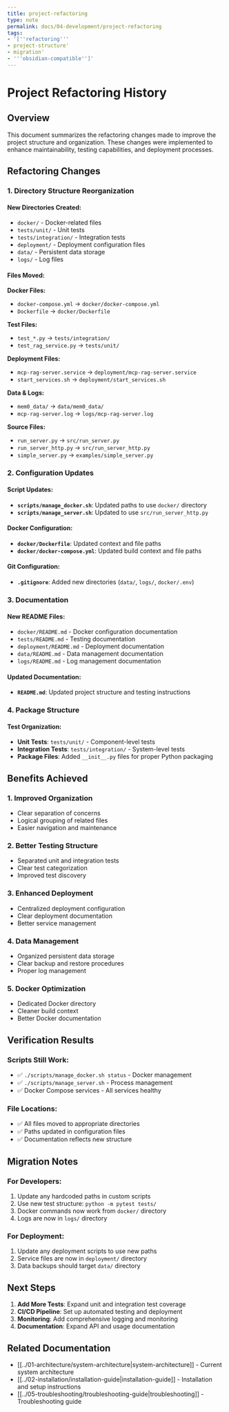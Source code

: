 ```yaml
---
title: project-refactoring
type: note
permalink: docs/04-development/project-refactoring
tags:
- '[''refactoring'''
- project-structure'
- migration'
- '''obsidian-compatible'']'
---
```


# Project Refactoring History

## Overview

This document summarizes the refactoring changes made to improve the project structure and organization. These changes were implemented to enhance maintainability, testing capabilities, and deployment processes.

## Refactoring Changes

### 1. Directory Structure Reorganization

#### New Directories Created:

- `docker/` - Docker-related files
- `tests/unit/` - Unit tests
- `tests/integration/` - Integration tests
- `deployment/` - Deployment configuration files
- `data/` - Persistent data storage
- `logs/` - Log files

#### Files Moved:

**Docker Files:**

- `docker-compose.yml` → `docker/docker-compose.yml`
- `Dockerfile` → `docker/Dockerfile`

**Test Files:**

- `test_*.py` → `tests/integration/`
- `test_rag_service.py` → `tests/unit/`

**Deployment Files:**

- `mcp-rag-server.service` → `deployment/mcp-rag-server.service`
- `start_services.sh` → `deployment/start_services.sh`

**Data & Logs:**

- `mem0_data/` → `data/mem0_data/`
- `mcp-rag-server.log` → `logs/mcp-rag-server.log`

**Source Files:**

- `run_server.py` → `src/run_server.py`
- `run_server_http.py` → `src/run_server_http.py`
- `simple_server.py` → `examples/simple_server.py`

### 2. Configuration Updates

#### Script Updates:

- **`scripts/manage_docker.sh`**: Updated paths to use `docker/` directory
- **`scripts/manage_server.sh`**: Updated to use `src/run_server_http.py`

#### Docker Configuration:

- **`docker/Dockerfile`**: Updated context and file paths
- **`docker/docker-compose.yml`**: Updated build context and file paths

#### Git Configuration:

- **`.gitignore`**: Added new directories (`data/`, `logs/`, `docker/.env`)

### 3. Documentation

#### New README Files:

- `docker/README.md` - Docker configuration documentation
- `tests/README.md` - Testing documentation
- `deployment/README.md` - Deployment documentation
- `data/README.md` - Data management documentation
- `logs/README.md` - Log management documentation

#### Updated Documentation:

- **`README.md`**: Updated project structure and testing instructions

### 4. Package Structure

#### Test Organization:

- **Unit Tests**: `tests/unit/` - Component-level tests
- **Integration Tests**: `tests/integration/` - System-level tests
- **Package Files**: Added `__init__.py` files for proper Python packaging

## Benefits Achieved

### 1. Improved Organization

- Clear separation of concerns
- Logical grouping of related files
- Easier navigation and maintenance

### 2. Better Testing Structure

- Separated unit and integration tests
- Clear test categorization
- Improved test discovery

### 3. Enhanced Deployment

- Centralized deployment configuration
- Clear deployment documentation
- Better service management

### 4. Data Management

- Organized persistent data storage
- Clear backup and restore procedures
- Proper log management

### 5. Docker Optimization

- Dedicated Docker directory
- Cleaner build context
- Better Docker documentation

## Verification Results

### Scripts Still Work:

- ✅ `./scripts/manage_docker.sh status` - Docker management
- ✅ `./scripts/manage_server.sh` - Process management
- ✅ Docker Compose services - All services healthy

### File Locations:

- ✅ All files moved to appropriate directories
- ✅ Paths updated in configuration files
- ✅ Documentation reflects new structure

## Migration Notes

### For Developers:

1. Update any hardcoded paths in custom scripts
2. Use new test structure: `python -m pytest tests/`
3. Docker commands now work from `docker/` directory
4. Logs are now in `logs/` directory

### For Deployment:

1. Update any deployment scripts to use new paths
2. Service files are now in `deployment/` directory
3. Data backups should target `data/` directory

## Next Steps

1. **Add More Tests**: Expand unit and integration test coverage
2. **CI/CD Pipeline**: Set up automated testing and deployment
3. **Monitoring**: Add comprehensive logging and monitoring
4. **Documentation**: Expand API and usage documentation

## Related Documentation

- [[../01-architecture/system-architecture|system-architecture]] - Current system architecture
- [[../02-installation/installation-guide|installation-guide]] - Installation and setup instructions
- [[../05-troubleshooting/troubleshooting-guide|troubleshooting]] - Troubleshooting guide